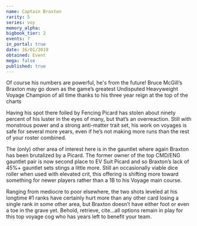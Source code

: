 ```yaml
---
name: Captain Braxton
rarity: 5
series: voy
memory_alpha:
bigbook_tier: 2
events: 7
in_portal: true
date: 16/01/2019
obtained: Event
mega: false
published: true
---
```


Of course his numbers are powerful, he's from the future! Bruce McGill’s Braxton may go down as the game’s greatest Undisputed Heavyweight Voyage Champion of all time thanks to his three year reign at the top of the charts

Having his spot there foiled by Fencing Picard has stolen about ninety percent of his luster in the eyes of many, but that’s an overreaction. Still with monstrous power and a strong anti-matter trait set, his work on voyages is safe for several more years, even if he’s not making more runs than the rest of your roster combined.

The (only) other area of interest here is in the gauntlet where again Braxton has been brutalized by a Picard. The former owner of the top CMD/ENG gauntlet pair is now second place to EV Suit Picard and so Braxton’s lack of 45%+ gauntlet sets stings a little more. Still an occasionally viable dice roller when used with elevated crit, this offering is shifting more toward something for newer players rather than a 1B to his Voyage main course.

Ranging from mediocre to poor elsewhere, the two shots leveled at his longtime #1 ranks have certainly hurt more than any other card losing a single rank in some other area, but Braxton doesn’t have either foot or even a toe in the grave yet. Behold, retrieve, cite…all options remain in play for this top voyage cog who has years left to benefit your team.
